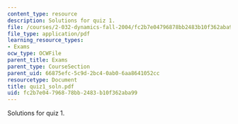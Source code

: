 ```yaml
---
content_type: resource
description: Solutions for quiz 1.
file: /courses/2-032-dynamics-fall-2004/fc2b7e04796878bb2483b10f362aba99_quiz1_soln.pdf
file_type: application/pdf
learning_resource_types:
- Exams
ocw_type: OCWFile
parent_title: Exams
parent_type: CourseSection
parent_uid: 66875efc-5c9d-2bc4-0ab0-6aa8641052cc
resourcetype: Document
title: quiz1_soln.pdf
uid: fc2b7e04-7968-78bb-2483-b10f362aba99
---
```

Solutions for quiz 1.

